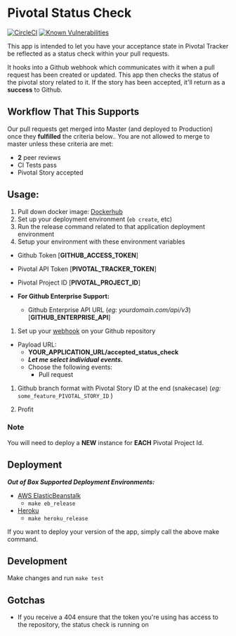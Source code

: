 # Pivotal Status Check

[![CircleCI](https://circleci.com/gh/xogroup/pivotal-status-check/tree/master.svg?style=svg)](https://circleci.com/gh/xogroup/pivotal-status-check/tree/master) [![Known Vulnerabilities](https://snyk.io/test/github/xogroup/pivotal-status-check/badge.svg)](https://snyk.io/test/github/xogroup/pivotal-status-check)

This app is intended to let you have your acceptance state in Pivotal Tracker be reflected as a status check within your pull requests.

It hooks into a Github webhook which communicates with it when a pull request has been created or updated. This app then checks the status of the pivotal story related to it. If the story has been accepted, it'll return as a **success** to Github.

## Workflow That This Supports

Our pull requests get merged into Master (and deployed to Production) once they **fulfilled** the criteria below.. You are not allowed to merge to master unless these criteria are met:

* **2** peer reviews
* CI Tests pass
* Pivotal Story accepted

## Usage:

1. Pull down docker image:  [Dockerhub](https://hub.docker.com/r/justneph/pivotal-status-check/)
1. Set up your deployment environment (```eb create```, etc)
1. Run the release command related to that application deployment environment
1. Setup your environment with these environment variables
  * Github Token [**GITHUB_ACCESS_TOKEN**]
  * Pivotal API Token [**PIVOTAL_TRACKER_TOKEN**]
  * Pivotal Project ID [**PIVOTAL_PROJECT_ID**]

  * **For Github Enterprise Support:**
    * Github Enterprise API URL (*eg: yourdomain.com/api/v3*) [**GITHUB_ENTERPRISE_API**]
1. Set up your [webhook](https://developer.github.com/webhooks/) on your Github repository
  * Payload URL:
    * **YOUR_APPLICATION_URL/accepted_status_check**
    * ***Let me select individual events.***
    * Choose the following events:
      * Pull request
1. Github branch format with Pivotal Story ID at the end (snakecase) (*eg:* ```some_feature_PIVOTAL_STORY_ID``` )

1. Profit

### Note

You will need to deploy a **NEW** instance for **EACH** Pivotal Project Id.

## Deployment

***Out of Box Supported Deployment Environments:***
* [AWS ElasticBeanstalk](https://aws.amazon.com/elasticbeanstalk/)
  * ```make eb_release```
* [Heroku](http://www.heroku.com)
  * ```make heroku_release```

If you want to deploy your version of the app, simply call the above make command.

## Development

Make changes and run ```make test```

## Gotchas

* If you receive a 404 ensure that the token you're using has access to the repository, the status check is running on
